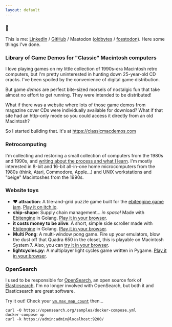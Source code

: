 ```yaml
---
layout: default
---
```


### :wave: 
This is me: [LinkedIn](https://www.linkedin.com/in/jules-graybill/) / [GitHub](https://github.com/jcgraybill) / Mastodon (<a rel="me" href="https://oldbytes.space/@jcgraybill">oldbytes</a> / <a rel="me" href="https://fosstodon.org/@jcgraybill">fosstodon</a>).  Here some things I've done.

### Library of Game Demos for "Classic" Macintosh computers
I love playing games on my little collection of 1990s-era Macintosh retro computers, but I'm pretty uninterested in hunting down 25-year-old CD cracks. I've been spoiled by the convenience of digital game distribution.

But game *demos* are perfect bite-sized morsels of nostalgic fun that take almost no effort to get running. They were intended to be distributed!

What if there was a website where lots of those game demos from magazine cover CDs were individually available for download? What if that site had an http-only mode so you could access it directly from an old Macintosh?

So I started building that. It's at https://classicmacdemos.com

### Retrocomputing
I'm collecting and restoring a small collection of computers from the 1980s and 1990s, and [writing about the process and what I learn](/retrocomputing/). I'm mostly interested in 8-bit and 16-bit all-in-one home microcomputers from the 1980s (think, Atari, Commodore, Apple...) and UNIX workstations and "beige" Macintoshes from the 1990s.

### Website toys
* **❤️ attraction**: A tile-and-grid puzzle game built for the [ebitengine game jam](https://itch.io/jam/ebiten-game-jam). [Play it on itch.io](https://ivlivs.itch.io/attraction).
* **ship-shape**:  Supply chain management... *in space!* Made with [Ebitengine](https://ebitengine.org/) in Golang. [Play it in your browser](/ship-shape/).
* **it costs money to be alive**: A short, simple side scroller made with [Ebitengine](https://ebitengine.org/) in Golang. [Play it in your browser](/it-costs-money/).
* **Multi Pong**: A multi-window pong game. Fire up your emulators, blow the dust off that Quadra 650 in the closet, this is playable on Macintosh System 7. Also, you can [try it in your browser](/multi-pong/). 
* **lightcycles.py**: A multiplayer light cycles game written in Pygame. [Play it in your browser](/lightcycles/).

### OpenSearch
I used to be responsible for [OpenSearch](https://opensearch.org/), an open source fork of [Elasticsearch](https://www.elastic.co/elasticsearch/). I'm no longer involved with OpenSearch, but both it and Elasticsearch are great software.

Try it out! Check your [`vm.max_map_count`](https://opensearch.org/docs/latest/opensearch/install/important-settings/) then...

    curl -O https://opensearch.org/samples/docker-compose.yml
    docker-compose up
    curl -k https://admin:admin@localhost:9200/
